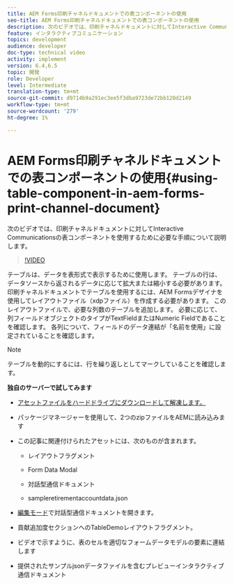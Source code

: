 ```yaml
---
title: AEM Forms印刷チャネルドキュメントでの表コンポーネントの使用
seo-title: AEM Forms印刷チャネルドキュメントでの表コンポーネントの使用
description: 次のビデオでは、印刷チャネルドキュメントに対してInteractive Communicationsの表コンポーネントを使用するために必要な手順について説明します。
feature: インタラクティブコミュニケーション
topics: development
audience: developer
doc-type: technical video
activity: implement
version: 6.4,6.5
topic: 開発
role: Developer
level: Intermediate
translation-type: tm+mt
source-git-commit: d9714b9a291ec3ee5f3dba9723de72bb120d2149
workflow-type: tm+mt
source-wordcount: '279'
ht-degree: 1%

---
```



# AEM Forms印刷チャネルドキュメントでの表コンポーネントの使用{#using-table-component-in-aem-forms-print-channel-document}

次のビデオでは、印刷チャネルドキュメントに対してInteractive Communicationsの表コンポーネントを使用するために必要な手順について説明します。

>[!VIDEO](https://video.tv.adobe.com/v/27769?quality=9&learn=on)

テーブルは、データを表形式で表示するために使用します。 テーブルの行は、データソースから返されるデータに応じて拡大または縮小する必要があります。 印刷チャネルドキュメントでテーブルを使用するには、AEM Formsデザイナを使用してレイアウトファイル（xdpファイル）を作成する必要があります。 このレイアウトファイルで、必要な列数のテーブルを追加します。 必要に応じて、列フィールドオブジェクトのタイプがTextFieldまたはNumeric Fieldであることを確認します。 各列について、フィールドのデータ連結が「名前を使用」に設定されていることを確認します。

>[!NOTE]
>
>テーブルを動的にするには、行を繰り返しとしてマークしていることを確認します。

**独自のサーバーで試してみます**

* [アセットファイルをハードドライブにダウンロードして解凍します。](assets/usingtablesinprintchannel.zip)

* パッケージマネージャーを使用して、2つのzipファイルをAEMに読み込みます

* この記事に関連付けられたアセットには、次のものが含まれます。

   * レイアウトフラグメント

   * Form Data Modal

   * 対話型通信ドキュメント
   * sampleretirementaccountdata.json

* [編集モード](http://localhost:4502/editor.html/content/forms/af/401kstatement/tablesinprintdocument/channels/print.html)で対話型通信ドキュメントを開きます。

* 貢献追加度セクションへのTableDemoレイアウトフラグメント。
* ビデオで示すように、表のセルを適切なフォームデータモデルの要素に連結します

* 提供されたサンプルjsonデータファイルを含むプレビューインタラクティブ通信ドキュメント

